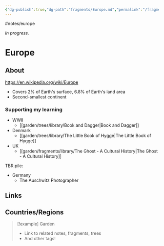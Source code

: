 ```yaml
---
{"dg-publish":true,"dg-path":"fragments/Europe.md","permalink":"/fragments/europe/","created":"2025-03-17T17:51:23.642-04:00","updated":"2025-04-07T19:41:26.520-04:00"}
---
```


#notes/europe

*In progress.*
# Europe
## About
https://en.wikipedia.org/wiki/Europe
- Covers 2% of Earth's surface, 6.8% of Earth's land area
- Second-smallest continent
### Supporting my learning
- WWII
	- [[garden/trees/library/Book and Dagger\|Book and Dagger]]
- Denmark
	- [[garden/trees/library/The Little Book of Hygge\|The Little Book of Hygge]]
- UK
	- [[garden/fragments/library/The Ghost - A Cultural History\|The Ghost - A Cultural History]]

TBR pile:
- Germany
	- The Auschwitz Photographer
## Links

## Countries/Regions

> [!example] Garden
> - Link to related notes, fragments, trees
> - And other tags!

